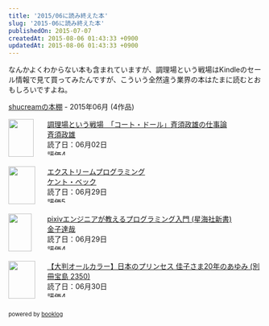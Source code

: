 ```yaml
---
title: '2015/06に読み終えた本'
slug: '2015-06に読み終えた本'
publishedOn: 2015-07-07
createdAt: 2015-08-06 01:43:33 +0900
updatedAt: 2015-08-06 01:43:33 +0900
---
```

なんかよくわからない本も含まれていますが、調理場という戦場はKindleのセール情報で見て買ってみたんですが、こういう全然違う業界の本はたまに読むとおもしろいですよね。

<div style="margin-bottom:15px;"><a href="https://booklog.jp/users/shucream" target="_blank">shucreamの本棚</a> - 2015年06月 (4作品)</div><div style="margin-bottom:5px;"><div style="width:75px;height:75px;float:left;margin-right:2px;"><a href="https://booklog.jp/item/1/B00L9OEY7G" target="_blank"><img src="https://ecx.images-amazon.com/images/I/51xCROYjbbL._SL75_.jpg" width="50" height="75" alt="" /></a></div><div><a href="https://booklog.jp/item/1/B00L9OEY7G" target="_blank">調理場という戦場　「コート・ドール」斉須政雄の仕事論</a><br /><a href="https://booklog.jp/author/%E6%96%89%E9%A0%88%E6%94%BF%E9%9B%84" target="_blank">斉須政雄</a><br />読了日：06月02日<br /><img src="https://booklog.jp/images/rank/4.gif" width="59" height="12" alt="評価4" /></div><br style="clear:both;" /></div><div style="margin-bottom:5px;"><div style="width:75px;height:75px;float:left;margin-right:2px;"><a href="https://booklog.jp/item/1/4274217620" target="_blank"><img src="https://ecx.images-amazon.com/images/I/51b6F71fTCL._SL75_.jpg" width="53" height="75" alt="" /></a></div><div><a href="https://booklog.jp/item/1/4274217620" target="_blank">エクストリームプログラミング</a><br /><a href="https://booklog.jp/author/%E3%82%B1%E3%83%B3%E3%83%88%E3%83%BB%E3%83%99%E3%83%83%E3%82%AF" target="_blank">ケント・ベック</a><br />読了日：06月29日<br /><img src="https://booklog.jp/images/rank/5.gif" width="59" height="12" alt="評価5" /></div><br style="clear:both;" /></div><div style="margin-bottom:5px;"><div style="width:75px;height:75px;float:left;margin-right:2px;"><a href="https://booklog.jp/item/1/4061385682" target="_blank"><img src="https://ecx.images-amazon.com/images/I/416SKNk2PjL._SL75_.jpg" width="46" height="75" alt="" /></a></div><div><a href="https://booklog.jp/item/1/4061385682" target="_blank">pixivエンジニアが教えるプログラミング入門 (星海社新書)</a><br /><a href="https://booklog.jp/author/%E9%87%91%E5%AD%90%E9%81%94%E5%93%89" target="_blank">金子達哉</a><br />読了日：06月29日<br /><img src="https://booklog.jp/images/rank/4.gif" width="59" height="12" alt="評価4" /></div><br style="clear:both;" /></div><div style="margin-bottom:5px;"><div style="width:75px;height:75px;float:left;margin-right:2px;"><a href="https://booklog.jp/item/1/4800242274" target="_blank"><img src="https://ecx.images-amazon.com/images/I/51a9HjS9eDL._SL75_.jpg" width="53" height="75" alt="" /></a></div><div><a href="https://booklog.jp/item/1/4800242274" target="_blank">【大判オールカラー】日本のプリンセス 佳子さま20年のあゆみ (別冊宝島 2350)</a><br />読了日：06月30日<br /><img src="https://booklog.jp/images/rank/4.gif" width="59" height="12" alt="評価4" /></div><br style="clear:both;" /></div><div style="margin:10px 0;font-size:80%;">powered by <a href="https://booklog.jp" target="_blank">booklog</a></div>

